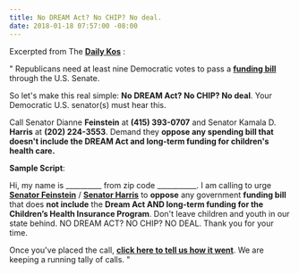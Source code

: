 ```yaml
---
title: No DREAM Act? No CHIP? No deal.
date: 2018-01-18 07:57:00 -08:00
---
```


Excerpted from The [**Daily Kos**](https://www.dailykos.com/) :

"  Republicans need at least nine Democratic votes to pass a [**funding bill**](https://www.washingtonpost.com/news/post-politics/wp/2014/12/09/whats-in-the-spending-bill-we-skim-it-so-you-dont-have-to/?utm_term=.9009f9e11e37) through the U.S. Senate.  

So let's make this real simple: **No DREAM Act? No CHIP? No deal**. Your Democratic U.S. senator(s) must hear this.

Call Senator Dianne **Feinstein** at **(415) 393-0707** and Senator Kamala D. **Harris** at **(202) 224-3553**. Demand they **oppose any spending bill that doesn't include the DREAM Act and long-term funding for children's health care.**

**Sample Script**: 

Hi, my name is __________ from zip code ___________. I am calling to urge [**Senator Feinstein**](https://www.feinstein.senate.gov/public/) / [**Senator Harris**](https://www.harris.senate.gov/) to **oppose** any government **funding bill** that does **not include** the **Dream Act AND long-term funding for the Children’s Health Insurance Program**. Don't leave children and youth in our state behind. NO DREAM ACT? NO CHIP? NO DEAL. Thank you for your time.

Once you've placed the call, [**click here to tell us how it went**](https://www.dailykos.com/campaigns/forms/thank-you-for-contacting-your-democratic-senators-and-advocating-for-the-dream-act-and-chip-please-tell-us-how-it-went?detail=emailaction&link_id=0&can_id=e59665c3f3c1222626c02430d1bf6bdb&source=email-re-immigrant-youth-deported-in-city-default-your-town-2&email_referrer=email_287419&email_subject=re-immigrant-youth-deported-in-city-default-your-town). We are keeping a running tally of calls. "